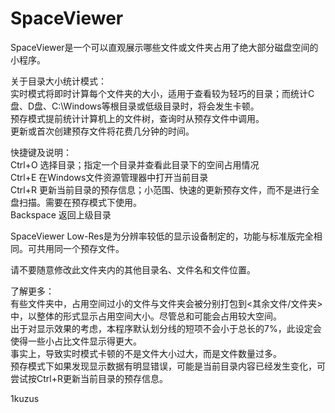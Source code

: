 # SpaceViewer
SpaceViewer是一个可以直观展示哪些文件或文件夹占用了绝大部分磁盘空间的小程序。  


关于目录大小统计模式：  
实时模式将即时计算每个文件夹的大小，适用于查看较为轻巧的目录；而统计C盘、D盘、C:\Windows等根目录或低级目录时，将会发生卡顿。  
预存模式提前统计计算机上的文件树，查询时从预存文件中调用。  
更新或首次创建预存文件将花费几分钟的时间。  


快捷键及说明：  
Ctrl+O	选择目录；指定一个目录并查看此目录下的空间占用情况  
Ctrl+E	在Windows文件资源管理器中打开当前目录  
Ctrl+R	更新当前目录的预存信息；小范围、快速的更新预存文件，而不是进行全盘扫描。需要在预存模式下使用。  
Backspace	返回上级目录  


SpaceViewer Low-Res是为分辨率较低的显示设备制定的，功能与标准版完全相同。可共用同一个预存文件。  

请不要随意修改此文件夹内的其他目录名、文件名和文件位置。  


了解更多：  
有些文件夹中，占用空间过小的文件与文件夹会被分别打包到<其余文件/文件夹>中，以整体的形式显示占用空间大小。尽管总和可能会占用较大空间。  
出于对显示效果的考虑，本程序默认划分线的短项不会小于总长的7%，此设定会使得一些小占比文件显示得更大。  
事实上，导致实时模式卡顿的不是文件大小过大，而是文件数量过多。  
预存模式下如果发现显示数据有明显错误，可能是当前目录内容已经发生变化，可尝试按Ctrl+R更新当前目录的预存信息。  


1kuzus
